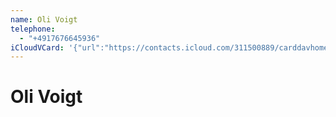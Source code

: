 ```yaml
---
name: Oli Voigt
telephone:
  - "+4917676645936"
iCloudVCard: '{"url":"https://contacts.icloud.com/311500889/carddavhome/card/D217A3F3-A832-4377-870C-26BCD828488D.vcf","etag":"\"m1154iia\"","data":"BEGIN:VCARD\r\nVERSION:3.0\r\nFN:\r\nN:Voigt;Oli;;;\r\nUID:EAB86475-4A28-4F4F-91F8-6AC0BE47197B\r\nPRODID:-//Apple Inc.//iOS 17.6.1//EN\r\nREV:2025-04-03T22:03:21Z\r\nORG:;\r\nTEL:+4917676645936\r\nEND:VCARD"}'
---
```

# Oli Voigt